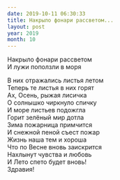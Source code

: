 ```yaml
---
date: 2019-10-11 06:30:33
title: Накрыло фонари рассветом...
layout: post
year: 2019
month: 10
---
```

Накрыло фонари рассветом<br/>
И лужи поползли в моря<br/>
<!--more-->
В них отражались листья летом<br/>
Теперь те листья в них горят<br/>
Ах, Осень, рыжая лисичка<br/>
О солнышко чиркнуло спичку<br/>
И море листьев подожгла<br/>
Горит зелёный мир дотла<br/>
Зима пожарница примчится<br/>
И снежной пеной съест пожар<br/>
Жизнь наша тем и хороша <br/>
Что по Весне вновь заискрится<br/>
Нахлынут чувства и любовь<br/>
И Лето спето будет вновь! <br/>
Здравия!<br/>